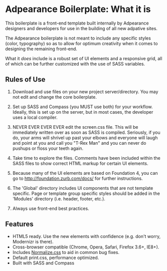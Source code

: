 # Adpearance Boilerplate: What it is

This boilerplate is a front-end template built internally by Adpearance designers and developers
for use in the building of all new adpative sites.

The Adpearance boilerplate is not meant to include any specific styles (color, typography) so as to allow for
optimum creativity when it comes to designing the remaining front-end.

What it *does* include is a robust set of UI elements and a responsive grid, all of which can be further
customized with the use of SASS variables.


## Rules of Use

1.  Download and use files on your new project server/directory.
     You may not edit and change the core boilerplate.

2.  Set up SASS and Compass (you MUST use both) for your workflow.
     Ideally, this is set up on the server, but in most cases, the developer uses a local compiler.

3.  NEVER EVER EVER EVER edit the screen.css file.  This will be immediately written over as soon as SASS is compiled.
     Seriously, if you do, your arms will shrivel up past your elbows and everyone will laugh and point at you and call you "T-Rex Man"
     and you can never do pushups or floss your teeth again.

4.  Take time to explore the files.
     Comments have been included within the SASS files to show correct HTML markup for certain UI elements.

5.  Because many of the UI elements are based on Foundation 4, you can go to
     http://foundation.zurb.com/docs/ for further instructions.

6.  The 'Global' directory includes UI components that are not template specific.
     Page or template group specific styles should be added in the 'Modules' directory (i.e. header, footer, etc.).

7.  Always use front-end best practices.



## Features

* HTML5 ready.  Use the new elements with confidence (e.g. don't worry, Modernizr is there).
* Cross-browser compatible (Chrome, Opera, Safari, Firefox 3.6+, IE8+).
* Includes [Normalize.css](http://necolas.github.com/normalize.css/) to aid in common bug fixes.
* Default print.css, performance optimized.
* Built with SASS and Compass

